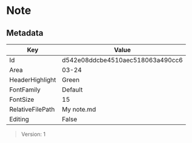 # Note

## Metadata

| Key              | Value                            |
| ---------------- | -------------------------------- |
| Id               | d542e08ddcbe4510aec518063a490cc6 |
| Area             | 03-24                            |
| HeaderHighlight  | Green                            |
| FontFamily       | Default                          |
| FontSize         | 15                               |
| RelativeFilePath | My note.md                       |
| Editing          | False                            |

> Version: 1